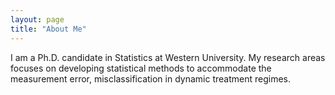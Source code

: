 ```yaml
---
layout: page
title: "About Me"
---
```


I am a Ph.D. candidate in Statistics at Western University. My research areas focuses on developing statistical methods to accommodate the measurement error, misclassification in dynamic treatment regimes.


